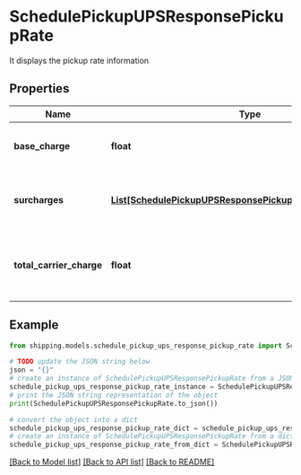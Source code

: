 # SchedulePickupUPSResponsePickupRate

It displays the pickup rate information

## Properties

Name | Type | Description | Notes
------------ | ------------- | ------------- | -------------
**base_charge** | **float** | It displays the base charge for this pickup | [optional] 
**surcharges** | [**List[SchedulePickupUPSResponsePickupRateSurchargesInner]**](SchedulePickupUPSResponsePickupRateSurchargesInner.md) | It displays the surcharges if any for the pickup | [optional] 
**total_carrier_charge** | **float** | It displays the total charge for the pickup including surcharges. | [optional] 

## Example

```python
from shipping.models.schedule_pickup_ups_response_pickup_rate import SchedulePickupUPSResponsePickupRate

# TODO update the JSON string below
json = "{}"
# create an instance of SchedulePickupUPSResponsePickupRate from a JSON string
schedule_pickup_ups_response_pickup_rate_instance = SchedulePickupUPSResponsePickupRate.from_json(json)
# print the JSON string representation of the object
print(SchedulePickupUPSResponsePickupRate.to_json())

# convert the object into a dict
schedule_pickup_ups_response_pickup_rate_dict = schedule_pickup_ups_response_pickup_rate_instance.to_dict()
# create an instance of SchedulePickupUPSResponsePickupRate from a dict
schedule_pickup_ups_response_pickup_rate_from_dict = SchedulePickupUPSResponsePickupRate.from_dict(schedule_pickup_ups_response_pickup_rate_dict)
```
[[Back to Model list]](../README.md#documentation-for-models) [[Back to API list]](../README.md#documentation-for-api-endpoints) [[Back to README]](../README.md)


